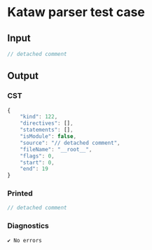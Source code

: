 # Kataw parser test case

## Input

`````js
// detached comment
`````

## Output

### CST

```javascript
{
    "kind": 122,
    "directives": [],
    "statements": [],
    "isModule": false,
    "source": "// detached comment",
    "fileName": "__root__",
    "flags": 0,
    "start": 0,
    "end": 19
}
```

### Printed

```javascript
// detached comment


```

### Diagnostics

```javascript
✔ No errors
```

